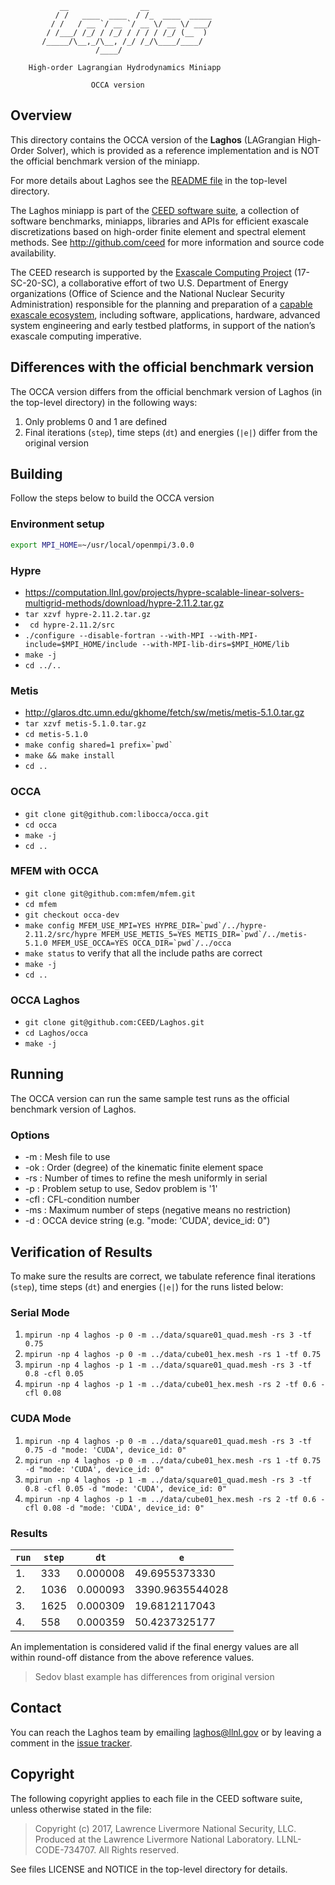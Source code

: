                __                __
              / /   ____  ____  / /_  ____  _____
             / /   / __ `/ __ `/ __ \/ __ \/ ___/
            / /___/ /_/ / /_/ / / / / /_/ (__  )
           /_____/\__,_/\__, /_/ /_/\____/____/
                       /____/

        High-order Lagrangian Hydrodynamics Miniapp

                      OCCA version

## Overview

This directory contains the OCCA version of the **Laghos** (LAGrangian
High-Order Solver), which is provided as a reference implementation and is NOT
the official benchmark version of the miniapp.

For more details about Laghos see the [README file](../README.md) in the
top-level directory.

The Laghos miniapp is part of the [CEED software suite](http://ceed.exascaleproject.org/software),
a collection of software benchmarks, miniapps, libraries and APIs for
efficient exascale discretizations based on high-order finite element
and spectral element methods. See http://github.com/ceed for more
information and source code availability.

The CEED research is supported by the [Exascale Computing Project](https://exascaleproject.org/exascale-computing-project)
(17-SC-20-SC), a collaborative effort of two U.S. Department of Energy
organizations (Office of Science and the National Nuclear Security
Administration) responsible for the planning and preparation of a
[capable exascale ecosystem](https://exascaleproject.org/what-is-exascale),
including software, applications, hardware, advanced system engineering and early
testbed platforms, in support of the nation’s exascale computing imperative.

## Differences with the official benchmark version

The OCCA version differs from the official benchmark version of Laghos (in the
top-level directory) in the following ways:

1. Only problems 0 and 1 are defined
2. Final iterations (`step`), time steps (`dt`) and energies (`|e|`) differ from the original version

## Building

Follow the steps below to build the OCCA version

### Environment setup
```sh
export MPI_HOME=~/usr/local/openmpi/3.0.0
```

### Hypre
- <https://computation.llnl.gov/projects/hypre-scalable-linear-solvers-multigrid-methods/download/hypre-2.11.2.tar.gz>
- `tar xzvf hypre-2.11.2.tar.gz`
- ` cd hypre-2.11.2/src`
- `./configure --disable-fortran --with-MPI --with-MPI-include=$MPI_HOME/include --with-MPI-lib-dirs=$MPI_HOME/lib`
- `make -j`
- `cd ../..`

### Metis
-   <http://glaros.dtc.umn.edu/gkhome/fetch/sw/metis/metis-5.1.0.tar.gz>
-   `tar xzvf metis-5.1.0.tar.gz`
-   `cd metis-5.1.0`
-   ``make config shared=1 prefix=`pwd` ``
-   `make && make install`
-   `cd ..`

### OCCA
-   `git clone git@github.com:libocca/occa.git`
-   `cd occa`
-   `make -j`
-   `cd ..`

### MFEM with OCCA
-   `git clone git@github.com:mfem/mfem.git`
-   `cd mfem`
-   `git checkout occa-dev`
-   ``make config MFEM_USE_MPI=YES HYPRE_DIR=`pwd`/../hypre-2.11.2/src/hypre MFEM_USE_METIS_5=YES METIS_DIR=`pwd`/../metis-5.1.0 MFEM_USE_OCCA=YES OCCA_DIR=`pwd`/../occa``
-   `make status` to verify that all the include paths are correct
-   `make -j`
-   `cd ..`

### OCCA Laghos
-   `git clone git@github.com:CEED/Laghos.git`
-   `cd Laghos/occa`
-   `make -j`

## Running

The OCCA version can run the same sample test runs as the official benchmark
version of Laghos.

### Options
-   -m <string>: Mesh file to use
-   -ok <int>: Order (degree) of the kinematic finite element space
-   -rs <int>: Number of times to refine the mesh uniformly in serial
-   -p <int>: Problem setup to use, Sedov problem is '1'
-   -cfl <double>: CFL-condition number
-   -ms <int>: Maximum number of steps (negative means no restriction)
-   -d <string>: OCCA device string (e.g. "mode: 'CUDA', device_id: 0")

## Verification of Results

To make sure the results are correct, we tabulate reference final iterations
(`step`), time steps (`dt`) and energies (`|e|`) for the runs listed below:

### Serial Mode

1. `mpirun -np 4 laghos -p 0 -m ../data/square01_quad.mesh -rs 3 -tf 0.75`
2. `mpirun -np 4 laghos -p 0 -m ../data/cube01_hex.mesh -rs 1 -tf 0.75`
3. `mpirun -np 4 laghos -p 1 -m ../data/square01_quad.mesh -rs 3 -tf 0.8 -cfl 0.05`
4. `mpirun -np 4 laghos -p 1 -m ../data/cube01_hex.mesh -rs 2 -tf 0.6 -cfl 0.08`

### CUDA Mode

1. `mpirun -np 4 laghos -p 0 -m ../data/square01_quad.mesh -rs 3 -tf 0.75 -d "mode: 'CUDA', device_id: 0"`
2. `mpirun -np 4 laghos -p 0 -m ../data/cube01_hex.mesh -rs 1 -tf 0.75 -d "mode: 'CUDA', device_id: 0"`
3. `mpirun -np 4 laghos -p 1 -m ../data/square01_quad.mesh -rs 3 -tf 0.8 -cfl 0.05 -d "mode: 'CUDA', device_id: 0"`
4. `mpirun -np 4 laghos -p 1 -m ../data/cube01_hex.mesh -rs 2 -tf 0.6 -cfl 0.08 -d "mode: 'CUDA', device_id: 0"`

### Results

| `run` | `step` | `dt` | `e` |
| ----- | ------ | ---- | --- |
|  1. |  333 | 0.000008 | 49.6955373330   |
|  2. | 1036 | 0.000093 | 3390.9635544028 |
|  3. | 1625 | 0.000309 | 19.6812117043   |
|  4. |  558 | 0.000359 | 50.4237325177   |

An implementation is considered valid if the final energy values are all within
round-off distance from the above reference values.

> Sedov blast example has differences from original version

## Contact

You can reach the Laghos team by emailing laghos@llnl.gov or by leaving a
comment in the [issue tracker](https://github.com/CEED/Laghos/issues).

## Copyright

The following copyright applies to each file in the CEED software suite,
unless otherwise stated in the file:

> Copyright (c) 2017, Lawrence Livermore National Security, LLC. Produced at the
> Lawrence Livermore National Laboratory. LLNL-CODE-734707. All Rights reserved.

See files LICENSE and NOTICE in the top-level directory for details.
